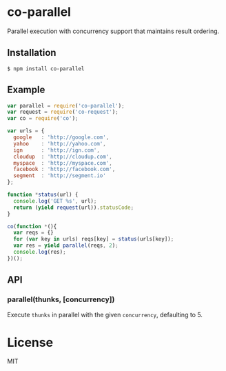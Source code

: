 
# co-parallel

  Parallel execution with concurrency support that maintains result ordering.

## Installation

```
$ npm install co-parallel
```

## Example

```js
var parallel = require('co-parallel');
var request = require('co-request');
var co = require('co');

var urls = {
  google   : 'http://google.com',
  yahoo    : 'http://yahoo.com',
  ign      : 'http://ign.com',
  cloudup  : 'http://cloudup.com',
  myspace  : 'http://myspace.com',
  facebook : 'http://facebook.com',
  segment  : 'http://segment.io'
};

function *status(url) {
  console.log('GET %s', url);
  return (yield request(url)).statusCode;
}

co(function *(){
  var reqs = {}
  for (var key in urls) reqs[key] = status(urls[key]);
  var res = yield parallel(reqs, 2);
  console.log(res);
})();
```

## API

### parallel(thunks, [concurrency])

  Execute `thunks` in parallel with the given `concurrency`, defaulting to 5.

# License

  MIT
